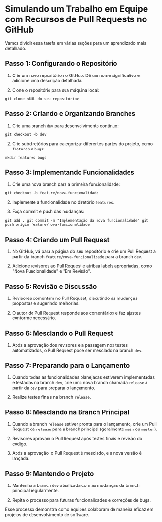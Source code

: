 
# Simulando um Trabalho em Equipe com Recursos de Pull Requests no GitHub

 Vamos dividir  essa tarefa em várias seções para um aprendizado mais detalhado.

## Passo 1: Configurando o Repositório

1.  Crie um novo repositório no GitHub. Dê um nome significativo e adicione uma descrição detalhada.
    
2.  Clone o repositório para sua máquina local:
    


`git clone <URL do seu repositório>` 

## Passo 2: Criando e Organizando Branches

1.  Crie uma branch `dev` para desenvolvimento contínuo:

`git checkout -b dev` 

2.  Crie subdiretórios para categorizar diferentes partes do projeto, como `features` e `bugs`:

`mkdir features bugs` 

## Passo 3: Implementando Funcionalidades

1.  Crie uma nova branch para a primeira funcionalidade:


`git checkout -b feature/nova-funcionalidade` 

2.  Implemente a funcionalidade no diretório `features`.
    
3.  Faça commit e push das mudanças:
    

`git add .
git commit -m "Implementação da nova funcionalidade"
git push origin feature/nova-funcionalidade` 

## Passo 4: Criando um Pull Request

1.  No GitHub, vá para a página do seu repositório e crie um Pull Request a partir da branch `feature/nova-funcionalidade` para a branch `dev`.
    
2.  Adicione revisores ao Pull Request e atribua labels apropriadas, como "Nova Funcionalidade" e "Em Revisão".
    

## Passo 5: Revisão e Discussão

1.  Revisores comentam no Pull Request, discutindo as mudanças propostas e sugerindo melhorias.
    
2.  O autor do Pull Request responde aos comentários e faz ajustes conforme necessário.
    
   

## Passo 6: Mesclando o Pull Request

1.  Após a aprovação dos revisores e a passagem nos testes automatizados, o Pull Request pode ser mesclado na branch `dev`.

## Passo 7: Preparando para o Lançamento

1.  Quando todas as funcionalidades planejadas estiverem implementadas e testadas na branch `dev`, crie uma nova branch chamada `release` a partir da `dev` para preparar o lançamento.
    
2.  Realize testes finais na branch `release`.
    

## Passo 8: Mesclando na Branch Principal

1.  Quando a branch `release` estiver pronta para o lançamento, crie um Pull Request da `release` para a branch principal (geralmente `main` ou `master`).
    
2.  Revisores aprovam o Pull Request após testes finais e revisão do código.
    
3.  Após a aprovação, o Pull Request é mesclado, e a nova versão é lançada.
    

## Passo 9: Mantendo o Projeto

1.  Mantenha a branch `dev` atualizada com as mudanças da branch principal regularmente.
    
2.  Repita o processo para futuras funcionalidades e correções de bugs.
    

Esse processo demonstra como equipes colaboram de maneira eficaz em projetos de desenvolvimento de software.
